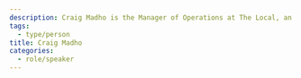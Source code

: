 ```yaml
---
description: Craig Madho is the Manager of Operations at The Local, an online magazine focussed on health and social issues in Toronto. He is a member of the founding editorial team.
tags:
  - type/person
title: Craig Madho
categories:
  - role/speaker
---
```


